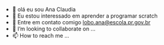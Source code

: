 - 👋 olá eu sou Ana Claudia 
- 👀 Eu estou interessado em aprender a programar scratch
- 🌱 Entre em contato comigo lobo.ana@escola.pr.gov.br 
- 💞️ I’m looking to collaborate on ...
- 📫 How to reach me ...

<!---
Aninhalobo/Aninhalobo is a ✨ special ✨ repository because its `README.md` (this file) appears on your GitHub profile.
You can click the Preview link to take a look at your changes.
--->
